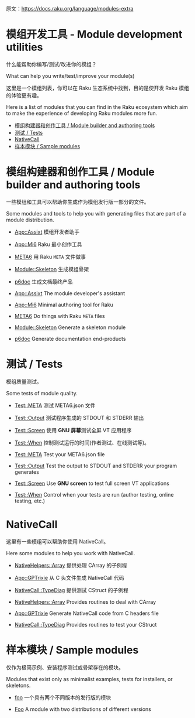 原文：https://docs.raku.org/language/modules-extra

# 模组开发工具 - Module development utilities

什么能帮助你编写/测试/改进你的模组？

What can help you write/test/improve your module(s)

这里是一个模组列表，你可以在 Raku 生态系统中找到，目的是使开发 Raku 模组的体验更有趣。

Here is a list of modules that you can find in the Raku ecosystem which aim to make the experience of developing Raku modules more fun.

<!-- MarkdownTOC -->

- [模组构建器和创作工具 / Module builder and authoring tools](#%E6%A8%A1%E7%BB%84%E6%9E%84%E5%BB%BA%E5%99%A8%E5%92%8C%E5%88%9B%E4%BD%9C%E5%B7%A5%E5%85%B7--module-builder-and-authoring-tools)
- [测试 / Tests](#%E6%B5%8B%E8%AF%95--tests)
- [NativeCall](#nativecall)
- [样本模块 / Sample modules](#%E6%A0%B7%E6%9C%AC%E6%A8%A1%E5%9D%97--sample-modules)

<!-- /MarkdownTOC -->


<a id="%E6%A8%A1%E7%BB%84%E6%9E%84%E5%BB%BA%E5%99%A8%E5%92%8C%E5%88%9B%E4%BD%9C%E5%B7%A5%E5%85%B7--module-builder-and-authoring-tools"></a>
# 模组构建器和创作工具 / Module builder and authoring tools

一些模组和工具可以帮助你生成作为模组发行版一部分的文件。

Some modules and tools to help you with generating files that are part of a module distribution.

- [App::Assixt](https://modules.raku.org/dist/App::Assixt) 模组开发者助手
- [App::Mi6](https://modules.raku.org/dist/App::Mi6) Raku 最小创作工具
- [META6](https://modules.raku.org/dist/META6) 用 Raku `META` 文件做事
- [Module::Skeleton](https://bitbucket.org/rightfold/module-skeleton) 生成模组骨架
- [p6doc](https://modules.raku.org/dist/p6doc) 生成文档最终产品

- [App::Assixt](https://modules.raku.org/dist/App::Assixt) The module developer's assistant
- [App::Mi6](https://modules.raku.org/dist/App::Mi6) Minimal authoring tool for Raku
- [META6](https://modules.raku.org/dist/META6) Do things with Raku `META` files
- [Module::Skeleton](https://bitbucket.org/rightfold/module-skeleton) Generate a skeleton module
- [p6doc](https://modules.raku.org/dist/p6doc) Generate documentation end-products

<a id="%E6%B5%8B%E8%AF%95--tests"></a>
# 测试 / Tests

模组质量测试。

Some tests of module quality.

- [Test::META](https://modules.raku.org/dist/Test::META) 测试 META6.json 文件
- [Test::Output](https://modules.raku.org/dist/Test::Output) 测试程序生成的 STDOUT 和 STDERR 输出
- [Test::Screen](https://modules.raku.org/dist/Proc::Screen) 使用 **GNU 屏幕**测试全屏 VT 应用程序
- [Test::When](https://modules.raku.org/dist/Test::When) 控制测试运行的时间(作者测试、在线测试等)。

- [Test::META](https://modules.raku.org/dist/Test::META) Test your META6.json file
- [Test::Output](https://modules.raku.org/dist/Test::Output) Test the output to STDOUT and STDERR your program generates
- [Test::Screen](https://modules.raku.org/dist/Proc::Screen) Use **GNU screen** to test full screen VT applications
- [Test::When](https://modules.raku.org/dist/Test::When) Control when your tests are run (author testing, online testing, etc.)

<a id="nativecall"></a>
# NativeCall

这里有一些模组可以帮助你使用 NativeCall。

Here some modules to help you work with NativeCall.

- [NativeHelpers::Array](https://modules.raku.org/dist/NativeHelpers::Array) 提供处理 CArray 的子例程
- [App::GPTrixie](https://modules.raku.org/dist/App::GPTrixie) 从 C 头文件生成 NativeCall 代码
- [NativeCall::TypeDiag](https://modules.raku.org/dist/NativeCall::TypeDiag) 提供测试 CStruct 的子例程

- [NativeHelpers::Array](https://modules.raku.org/dist/NativeHelpers::Array) Provides routines to deal with CArray
- [App::GPTrixie](https://modules.raku.org/dist/App::GPTrixie) Generate NativeCall code from C headers file
- [NativeCall::TypeDiag](https://modules.raku.org/dist/NativeCall::TypeDiag) Provides routines to test your CStruct

<a id="%E6%A0%B7%E6%9C%AC%E6%A8%A1%E5%9D%97--sample-modules"></a>
# 样本模块 / Sample modules

仅作为极简示例、安装程序测试或骨架存在的模块。

Modules that exist only as minimalist examples, tests for installers, or skeletons.

- [foo](https://modules.raku.org/dist/Foo) 一个具有两个不同版本的发行版的模块

- [Foo](https://modules.raku.org/dist/Foo) A module with two distributions of different versions
